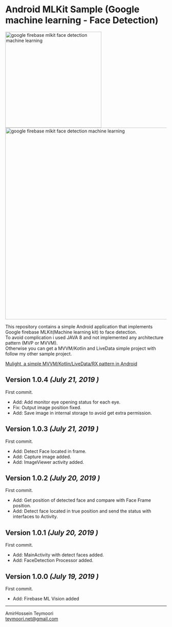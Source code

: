 
# Android MLKit Sample (Google machine learning - Face Detection)  
  
<img src="http://devcast.ir/faceDetection.gif" width=300 alt="google firebase mlkit face detection machine learning" />  
  
  
  
<img src="http://devcast.ir/mlkit.png" alt="google firebase mlkit face detection machine learning " width=600 />  
  
This repository contains a simple Android application that implements Google firebase MLKit(Machine learning kit) to face detection.  
To avoid complication i used JAVA 8 and not implemented any architecture pattern (MVP or MVVM).  
Otherwise you can get a MVVM/Kotlin and LiveData simple project with follow my other sample project.  
  
<a href="https://github.com/ateymoori/mulight">Mulight, a simple MVVM/Kotlin/LiveData/RX pattern in Android</a>  
  
  
  
Version 1.0.4 *(July 21, 2019 )*  
----------------------------  
  
First commit.   
 * Add: Add monitor eye opening status for each eye.  
 * Fix: Output image position fixed.  
 * Add: Save image in internal storage to avoid get extra permission.  
  
   
Version 1.0.3 *(July 21, 2019 )*  
----------------------------  
  
First commit.   
 * Add: Detect Face located in frame.   
 * Add: Capture image added.  
 * Add: ImageViewer activity added.  
  
   
Version 1.0.2 *(July 20, 2019 )*  
----------------------------  
  
First commit.   
 * Add: Get position of detected face and compare with Face Frame position.  
 * Add: Detect face located in true position and send the status with interfaces to Activity.  
  
   
Version 1.0.1 *(July 20, 2019 )*  
----------------------------  
  
First commit.   
 * Add: MainActivity with detect faces added.  
 * Add: FaceDetection Processor added.  
  
   
Version 1.0.0 *(July 19, 2019 )*  
----------------------------  
  
First commit.   
 * Add: Firebase ML Vision added  
  
----------------------------  
AmirHossein Teymoori  
teymoori.net@gmail.com